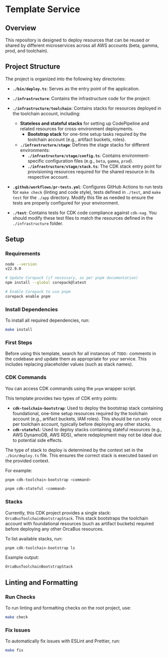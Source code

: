 # Template Service

## Overview

This repository is designed to deploy resources that can be reused or shared by different microservices across all AWS accounts (beta, gamma, prod, and toolchain).

## Project Structure

The project is organized into the following key directories:

- **`./bin/deploy.ts`**: Serves as the entry point of the application.
- **`./infrastructure`**: Contains the infrastructure code for the project:
- **`./infrastructure/toolchain`**: Contains stacks for resources deployed in the toolchain account, including:
  - **Stateless and stateful stacks** for setting up CodePipeline and related resources for cross-environment deployments.
    - **Bootstrap stack** for one-time setup tasks required by the toolchain account (e.g., artifact buckets, roles).
  - **`./infrastructure/stage`**: Defines the stage stacks for different environments:
    - **`./infrastructure/stage/config.ts`**: Contains environment-specific configuration files (e.g., `beta`, `gamma`, `prod`).
    - **`./infrastructure/stage/stack.ts`**: The CDK stack entry point for provisioning resources required for the
      shared resource in its respective account.

- **`.github/workflows/pr-tests.yml`**: Configures GitHub Actions to run tests for `make check` (linting and code style), tests defined in `./test`, and `make test` for the `./app` directory. Modify this file as needed to ensure the tests are properly configured for your environment.

- **`./test`**: Contains tests for CDK code compliance against `cdk-nag`. You should modify these test files to match the resources defined in the `./infrastructure` folder.

## Setup

### Requirements

```sh
node --version
v22.9.0

# Update Corepack (if necessary, as per pnpm documentation)
npm install --global corepack@latest

# Enable Corepack to use pnpm
corepack enable pnpm

```

### Install Dependencies

To install all required dependencies, run:

```sh
make install
```

### First Steps

Before using this template, search for all instances of `TODO:` comments in the codebase and update them as appropriate for your service. This includes replacing placeholder values (such as stack names).

### CDK Commands

You can access CDK commands using the `pnpm` wrapper script.

This template provides two types of CDK entry points:

- **`cdk-toolchain-bootstrap`**: Used to deploy the bootstrap stack containing foundational, one-time setup resources required by the toolchain account (e.g., artifact buckets, IAM roles). This should be run only once per toolchain account, typically before deploying any other stacks.
- **`cdk-stateful`**: Used to deploy stacks containing stateful resources (e.g., AWS DynamoDB, AWS RDS), where redeployment may not be ideal due to potential side effects.

The type of stack to deploy is determined by the context set in the `./bin/deploy.ts` file. This ensures the correct stack is executed based on the provided context.

For example:

```sh
pnpm cdk-toolchain-bootstrap <command>

pnpm cdk-stateful <command>
```

### Stacks

Currently, this CDK project provides a single stack: `OrcaBusToolchainBootstrapStack`.
This stack bootstraps the toolchain account with foundational resources (such as artifact buckets) required before deploying any other OrcaBus resources.

To list available stacks, run:

```sh
pnpm cdk-toolchain-bootstrap ls
```

Example output:

```sh
OrcaBusToolchainBootstrapStack
```

## Linting and Formatting

### Run Checks

To run linting and formatting checks on the root project, use:

```sh
make check
```

### Fix Issues

To automatically fix issues with ESLint and Prettier, run:

```sh
make fix
```
